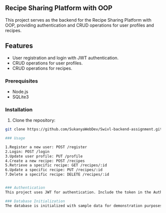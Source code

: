 ## Recipe Sharing Platform with OOP
This project serves as the backend for the Recipe Sharing Platform with OOP, providing authentication and CRUD operations for user profiles and recipes.

## Features

- User registration and login with JWT authentication.
- CRUD operations for user profiles.
- CRUD operations for recipes.

  
### Prerequisites
- Node.js
- SQLite3

### Installation

1. Clone the repository:

```bash
git clone https://github.com/SukanyaWebDev/Swivl-backend-assignment.git

### Usage

1.Register a new user: POST /register
2.Login: POST /login
3.Update user profile: PUT /profile
4.Create a new recipe: POST /recipes
5.Retrieve a specific recipe: GET /recipes/:id
6.Update a specific recipe: PUT /recipes/:id
7.Delete a specific recipe: DELETE /recipes/:id


### Authentication
This project uses JWT for authentication. Include the token in the Authorization header for authenticated requests.

### Database Initialization
The database is initialized with sample data for demonstration purposes.


